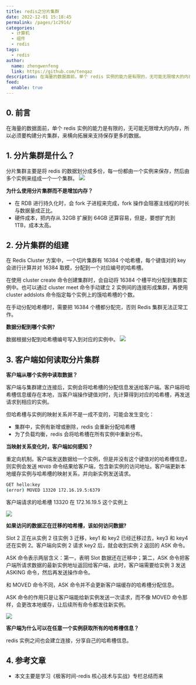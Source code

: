 ```yaml
---
title: redis之分片集群
date: 2022-12-01 15:18:45
permalink: /pages/1c2914/
categories: 
  - 计算机
  - 组件
  - redis
tags: 
  - redis
author: 
  name: zhengwenfeng
  link: https://github.com/tenqaz
description: 在海量的数据面前，单个 redis 实例的能力是有限的，无可能无限增大的内存，所以必须要构建分片集群，来横向拓展来支持保存更多的数据。
feed: 
  enable: true
---
```

## 0. 前言

在海量的数据面前，单个 redis 实例的能力是有限的，无可能无限增大的内存，所以必须要构建分片集群，来横向拓展来支持保存更多的数据。

## 1. 分片集群是什么？

分片集群主要是将 redis 的数据划分成多份，每一份都由一个实例来保存，然后由多个实例来组成一个一个集群。
![](https://gcore.jsdelivr.net/gh/tenqaz/BLOG-CDN@main/20210808133416.png)

**为什么使用分片集群而不是增加内存？**

* 在 RDB 进行持久化时，会 fork 子进程来完成，fork 操作会阻塞主线程的时长与数据量成正比。
* 硬件成本，把内存从 32GB 扩展到 64GB 还算容易，但是，要想扩充到 1TB，成本太高。


## 2. 分片集群的组建

在 Redis Cluster 方案中，一个切片集群有 16384 个哈希槽，每个键值对的 key 会进行计算并对 16384 取模，分配到一个对应编号的哈希槽。

在使用 cluster create 命令创建集群时，会自动将 16384 个槽平均分配到集群实例中。也可以通过 cluster meet 命令手动建立 2 实例间的连接形成集群，再使用 cluster addslots 命令指定每个实例上的饿哈希槽的个数。

在手动分配哈希槽时，需要把 16384 个槽都分配完，否则 Redis 集群无法正常工作。

**数据分配到哪个实例?**

数据根据分配到哈希槽编号写入到对应的实例中。
![](https://gcore.jsdelivr.net/gh/tenqaz/BLOG-CDN@main/20210808133907.png)


## 3. 客户端如何读取分片集群

**客户端从哪个实例中读取数据？**

客户端与集群建立连接后，实例会将哈希槽的分配信息发送给客户端。客户端将哈希槽信息缓存在本地，当客户端操作键值对时，先计算得到对应的哈希槽，再发送请求到相应的实例。

但哈希槽与实例的映射关系并不是一成不变的，可能会发生变化：

* 集群中，实例有新增或删除，redis 会重新分配哈希槽
* 为了负载均衡，redis 会将哈希槽在所有实例中重新分布。

**当映射关系变化时，客户端如何感知？**

重定向机制。客户端发送数据给一个实例，但是并没有这个键值对的哈希槽信息，则实例会发送 `MOVED` 命令结果给客户端，包含新实例的访问地址。客户端更新本地缓存实例与哈希槽的映射关系，并向新实例发送请求。

```bash
GET hello:key
(error) MOVED 13320 172.16.19.5:6379
```

客户端请求的哈希槽 13320 在 172.16.19.5 这个实例上

![](https://gcore.jsdelivr.net/gh/tenqaz/BLOG-CDN@main/20210808134939.png)


**如果访问的数据正在迁移的哈希槽，该如何访问数据?**

Slot 2 正在从实例 2 往实例 3 迁移，key1 和 key2 已经迁移过去，key3 和 key4 还在实例 2。客户端向实例 2 请求 key2 后，就会收到实例 2 返回的 ASK 命令。

ASK 命令表示两层含义：第一，表明 Slot 数据还在迁移中；第二，ASK 命令把客户端所请求数据的最新实例地址返回给客户端，此时，客户端需要给实例 3 发送 ASKING 命令，然后再发送操作命令。

和 MOVED 命令不同，ASK 命令并不会更新客户端缓存的哈希槽分配信息。

ASK 命令的作用只是让客户端能给新实例发送一次请求，而不像 MOVED 命令那样，会更改本地缓存，让后续所有命令都发往新实例。

![](https://gcore.jsdelivr.net/gh/tenqaz/BLOG-CDN@main/20210808135639.png)

**客户端为什么可以在任意一个实例获取所有的哈希槽信息？**

redis 实例之间也会建立连接，分享自己的哈希槽信息。


## 4. 参考文章

* 本文主要是学习《极客时间-redis 核心技术与实战》专栏总结而来